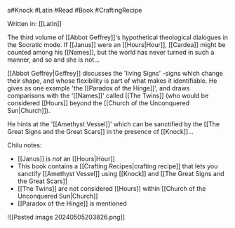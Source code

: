 a#Knock #Latin #Read #Book #CraftingRecipe 

Written in: [[Latin]]

The third volume of [[Abbot Geffrey]]'s hypothetical theological dialogues in the Socratic mode. If [[Janus]] were an [[Hours|Hour]], [[Cardea]] might be counted among his [[Names]], but the world has never turned in such a manner, and so and she is not…

[[Abbot Geffrey|Geffrey]] discusses the 'living Signs' -signs which change their shape, and whose flexibility is part of what makes it identifiable. He gives as one example 'the [[Paradox of the Hinge]]', and draws comparisons with the '[[Names]]' called [[The Twins]] (who would be considered [[Hours]] beyond the [[Church of the Unconquered Sun|Church]]).

He hints at the '[[Amethyst Vessel]]' which can be sanctified by the [[The Great Signs and the Great Scars]] in the presence of [[Knock]]...

Chilu notes:
- [[Janus]] is _not_ an [[Hours|Hour]]
- This book contains a [[Crafting Recipes|crafting recipe]] that lets you sanctify [[Amethyst Vessel]] using [[Knock]] and [[The Great Signs and the Great Scars]]
- [[The Twins]] are not considered [[Hours]] within [[Church of the Unconquered Sun|Church]]
- [[Paradox of the Hinge]] is mentioned

![[Pasted image 20240505203826.png]]
